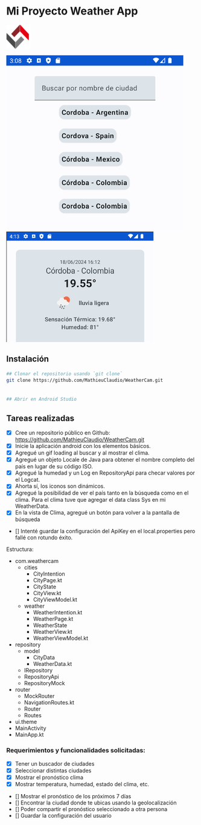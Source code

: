# Mi Proyecto Weather App

[![Logo WeatherCam](https://github.com/MathieuClaudio/WeatherCam/blob/main/logo.png)](https://github.com/MathieuClaudio/WeatherCam.git)

[![Print Search](https://github.com/MathieuClaudio/WeatherCam/blob/main/print_search_v1.png)](https://github.com/MathieuClaudio/WeatherCam.git)
[![Print Weather](https://github.com/MathieuClaudio/WeatherCam/blob/main/print_weather_v1.png)](https://github.com/MathieuClaudio/WeatherCam.git)

## Instalación
```bash
## Clonar el repositorio usando `git clone`
git clone https://github.com/MathieuClaudio/WeatherCam.git


## Abrir en Android Studio

```

## Tareas realizadas
- [x] Cree un repositorio público en Github: https://github.com/MathieuClaudio/WeatherCam.git
- [x] Inicie la aplicación android con los elementos básicos.
- [x] Agregué un gif loading al buscar y al mostrar el clima.
- [x] Agregué un objeto Locale de Java para obtener el nombre completo del país en lugar de su código ISO.
- [x] Agregué la humedad y un Log en RepositoryApi para checar valores por el Logcat.
- [x] Ahorta sí, los iconos son dinámicos.
- [x] Agregué la posibilidad de ver el país tanto en la búsqueda como en el clima. Para el clima tuve que agregar el data class Sys en mi WeatherData.
- [x] En la vista de Clima, agregué un botón para volver a la pantalla de búsqueda
- [] Intenté guardar la configuración del ApiKey en el local.properties pero fallé con rotundo éxito.


Estructura:
- com.weathercam
  - cities
    - CityIntention
    - CityPage.kt
    - CityState
    - CityView.kt
    - CityViewModel.kt
  - weather
    - WeatherIntention.kt
    - WeatherPage.kt
    - WeatherState
    - WeatherView.kt
    - WeatherViewModel.kt
- repository
  - model
    - CityData
    - WeatherData.kt
  - IRepository
  - RepositoryApi
  - RepositoryMock
- router
  - MockRouter
  - NavigationRoutes.kt
  - Router
  - Routes
- ui.theme
- MainActivity
- MainApp.kt

### Requerimientos y funcionalidades solicitadas:
- [x] Tener un buscador de ciudades
- [x] Seleccionar distintas ciudades
- [x] Mostrar el pronóstico clima
- [x] Mostrar temperatura, humedad, estado del clima, etc.
- [] Mostrar el pronóstico de los próximos 7 días
- [] Encontrar la ciudad donde te ubicas usando la geolocalización
- [] Poder compartir el pronóstico seleccionado a otra persona
- [] Guardar la configuración del usuario




